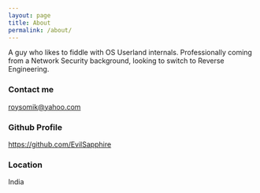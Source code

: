```yaml
---
layout: page
title: About
permalink: /about/
---
```


A guy who likes to fiddle with OS Userland internals. Professionally coming from a Network Security background, looking to switch to Reverse Engineering.


<!-- ### More Information 

 A place to include any other types of information that you'd like to include about yourself.
-->
### Contact me

[roysomik@yahoo.com](mailto:roysomik@yahoo.com)

### Github Profile

https://github.com/EvilSapphire

### Location

India
